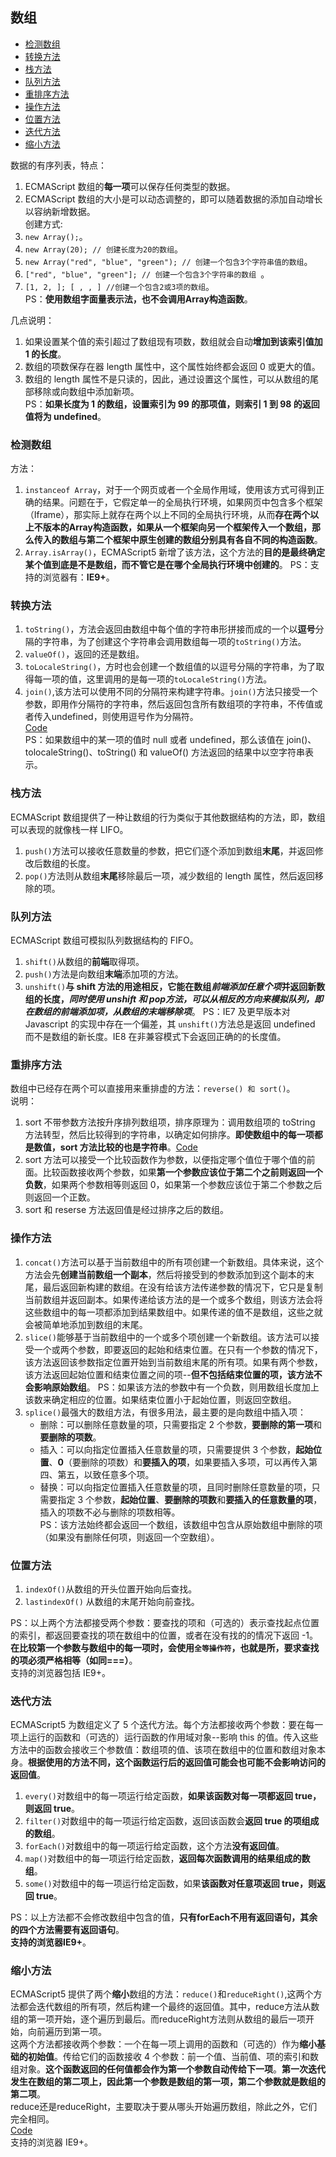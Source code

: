 ## 数组  
- [检测数组](#检测数组)  
- [转换方法](#转换方法)  
- [栈方法](#检测数组)  
- [队列方法 ](#队列方法)  
- [重排序方法](#重排序方法)  
- [操作方法](#操作方法)  
- [位置方法](#位置方法)  
- [迭代方法](#迭代方法)  
- [缩小方法](#缩小方法)

数据的有序列表，特点：  
1. ECMAScript 数组的**每一项**可以保存任何类型的数据。  
2. ECMAScript 数组的大小是可以动态调整的，即可以随着数据的添加自动增长以容纳新增数据。  
创建方式:  
1. `new Array();`。  
2. `new Array(20); // 创建长度为20的数组`。  
3. `new Array("red", "blue", "green"); // 创建一个包含3个字符串值的数组`。  
4. `["red", "blue", "green"]; // 创建一个包含3个字符串的数组 `。  
5. `[1, 2, ]; [ , , ] //创建一个包含2或3项的数组`。  
PS：**使用数组字面量表示法，也不会调用Array构造函数**。  

几点说明：  
1. 如果设置某个值的索引超过了数组现有项数，数组就会自动**增加到该索引值加 1 的长度**。  
2. 数组的项数保存在器 length 属性中，这个属性始终都会返回 0 或更大的值。  
3. 数组的 length 属性不是只读的，因此，通过设置这个属性，可以从数组的尾部移除或向数组中添加新项。  
PS：**如果长度为 1 的数组，设置索引为 99 的那项值，则索引 1 到 98 的返回值将为 undefined**。  
### 检测数组  
方法：  
1. `instanceof Array`，对于一个网页或者一个全局作用域，使用该方式可得到正确的结果。问题在于，它假定单一的全局执行环境，如果网页中包含多个框架（Iframe），那实际上就存在两个以上不同的全局执行环境，从而**存在两个以上不版本的Array构造函数，如果从一个框架向另一个框架传入一个数组，那么传入的数组与第二个框架中原生创建的数组分别具有各自不同的构造函数**。  
2. `Array.isArray()`，ECMAScript5 新增了该方法，这个方法的**目的是最终确定某个值到底是不是数组，而不管它是在哪个全局执行环境中创建的**。
PS：支持的浏览器有：**IE9+**。  

### 转换方法     
1. `toString()`，方法会返回由数组中每个值的字符串形拼接而成的一个以**逗号**分隔的字符串，为了创建这个字符串会调用数组每一项的`toString()`方法。  
2. `valueOf()`，返回的还是数组。  
3. `toLocaleString()`，方时也会创建一个数组值的以逗号分隔的字符串，为了取得每一项的值，这里调用的是每一项的`toLocaleString()`方法。  
4. `join()`,该方法可以使用不同的分隔符来构建字符串。`join()`方法只接受一个参数，即用作分隔符的字符串，然后返回包含所有数组项的字符串，不传值或者传入undefined，则使用逗号作为分隔符。  
[Code]()  
PS：如果数组中的某一项的值时 null 或者 undefined，那么该值在 join()、tolocaleString()、toString() 和 valueOf() 方法返回的结果中以空字符串表示。  
### 栈方法  
ECMAScript 数组提供了一种让数组的行为类似于其他数据结构的方法，即，数组可以表现的就像栈一样 LIFO。  
1. `push()`方法可以接收任意数量的参数，把它们逐个添加到数组**末尾**，并返回修改后数组的长度。  
2. `pop()`方法则从数组**末尾**移除最后一项，减少数组的 length 属性，然后返回移除的项。  
### 队列方法  
ECMAScript 数组可模拟队列数据结构的 FIFO。  
1. `shift()`从数组的**前端**取得项。   
2. `push()`方法是向数组**末端**添加项的方法。  
3. `unshift()`**与 shift 方法的用途相反，它能在数组*前端添加任意个项*并返回新数组的长度，*同时使用 unshift 和 pop方法，可以从相反的方向来模拟队列，即在数组的前端添加项，从数组的末端移除项***。
PS：IE7 及更早版本对 Javascript 的实现中存在一个偏差，其 `unshift()`方法总是返回 undefined 而不是数组的新长度。IE8 在非兼容模式下会返回正确的的长度值。  
### 重排序方法  
数组中已经存在两个可以直接用来重排虚的方法：`reverse() 和 sort()`。  
说明：  
1. sort 不带参数方法按升序排列数组项，排序原理为：调用数组项的 toString 方法转型，然后比较得到的字符串，以确定如何排序。**即使数组中的每一项都是数值，sort 方法比较的也是字符串**。[Code]()     
2. sort 方法可以接受一个比较函数作为参数，以便指定哪个值位于哪个值的前面。比较函数接收两个参数，如果**第一个参数应该位于第二个之前则返回一个负数**，如果两个参数相等则返回 0，如果第一个参数应该位于第二个参数之后则返回一个正数。  
3. sort 和 reserse 方法返回值是经过排序之后的数组。  
### 操作方法  
1. `concat()`方法可以基于当前数组中的所有项创建一个新数组。具体来说，这个方法会先**创建当前数组一个副本**，然后将接受到的参数添加到这个副本的末尾，最后返回新构建的数组。在没有给该方法传递参数的情况下，它只是复制当前数组并返回副本。如果传递给该方法的是一个或多个数组，则该方法会将这些数组中的每一项都添加到结果数组中。如果传递的值不是数组，这些之就会被简单地添加到数组的末尾。  
2. `slice()`能够基于当前数组中的一个或多个项创建一个新数组。该方法可以接受一个或两个参数，即要返回的起始和结束位置。在只有一个参数的情况下，该方法返回该参数指定位置开始到当前数组末尾的所有项。如果有两个参数，该方法返回起始位置和结束位置之间的项--**但不包括结束位置的项，该方法不会影响原始数组**。
PS：如果该方法的参数中有一个负数，则用数组长度加上该数来确定相应的位置。如果结束位置小于起始位置，则返回空数组。  
3. `splice()`最强大的数组方法，有很多用法，最主要的是向数组中插入项：  
    - 删除：可以删除任意数量的项，只需要指定 2 个参数，**要删除的第一项**和**要删除的项数**。  
    - 插入：可以向指定位置插入任意数量的项，只需要提供 3 个参数，**起始位置**、**0**（要删除的项数）和**要插入的项**，如果要插入多项，可以再传入第四、第五，以致任意多个项。  
    - 替换：可以向指定位置插入任意数量的项，且同时删除任意数量的项，只需要指定 3 个参数，**起始位置**、**要删除的项数**和**要插入的任意数量的项**，插入的项数不必与删除的项数相等。  
PS：该方法始终都会返回一个数组，该数组中包含从原始数组中删除的项（如果没有删除任何项，则返回一个空数组）。   
### 位置方法  
1. `indexOf()`从数组的开头位置开始向后查找。
2. `lastindexOf()` 从数组的末尾开始向前查找。  

PS：以上两个方法都接受两个参数：要查找的项和（可选的）表示查找起点位置的索引，都返回要查找的项在数组中的位置，或者在没有找的的情况下返回 -1。**在比较第一个参数与数组中的每一项时，会使用`全等操作符`，也就是所，要求查找的项必须严格相等（如同===）**。  
支持的浏览器包括 IE9+。  
### 迭代方法  
ECMAScript5 为数组定义了 5 个迭代方法。每个方法都接收两个参数：要在每一项上运行的函数和（可选的）运行函数的作用域对象--影响 this 的值。传入这些方法中的函数会接收三个参数值：数组项的值、该项在数组中的位置和数组对象本身。**根据使用的方法不同，这个函数运行后的返回值可能会也可能不会影响访问的返回值**。  
1. `every()`对数组中的每一项运行给定函数，**如果该函数对每一项都返回 true，则返回 true**。  
2. `filter()`对数组中的每一项运行给定函数，返回该函数会**返回 true 的项组成的数组**。  
3. `forEach()`对数组中的每一项运行给定函数，这个方法**没有返回值**。  
4. `map()`对数组中的每一项运行给定函数，**返回每次函数调用的结果组成的数组**。  
5. `some()`对数组中的每一项运行给定函数，如果**该函数对任意项返回 true，则返回 true**。  

PS：以上方法都不会修改数组中包含的值，**只有forEach不用有返回语句，其余的四个方法需要有返回语句**。  
**支持的浏览器IE9+**。

### 缩小方法        
ECMAScript5 提供了两个**缩小**数组的方法：`reduce()`和`reduceRight()`,这两个方法都会迭代数组的所有项，然后构建一个最终的返回值。其中，reduce方法从数组的第一项开始，逐个遍历到最后。而reduceRight方法则从数组的最后一项开始，向前遍历到第一项。  
这两个方法都接收两个参数：一个在每一项上调用的函数和（可选的）作为**缩小基础的初始值**。传给它们的函数接收 4 个参数：前一个值、当前值、项的索引和数组对象。**这个函数返回的任何值都会作为第一个参数自动传给下一项**。**第一次迭代发生在数组的第二项上，因此第一个参数是数组的第一项，第二个参数就是数组的第二项**。  
reduce还是reduceRight，主要取决于要从哪头开始遍历数组，除此之外，它们完全相同。  
[Code]()  
支持的浏览器 IE9+。  







